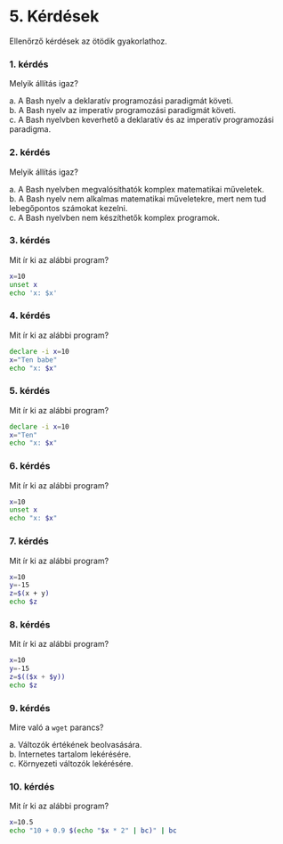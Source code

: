 # 5. Kérdések
Ellenőrző kérdések az ötödik gyakorlathoz.

### 1. kérdés
Melyik állítás igaz?

a. A Bash nyelv a deklaratív programozási paradigmát követi.\
b. A Bash nyelv az imperatív programozási paradigmát követi.\
c. A Bash nyelvben keverhető a deklaratív és az imperatív programozási paradigma.

### 2. kérdés
Melyik állítás igaz?

a. A Bash nyelvben megvalósíthatók komplex matematikai műveletek.\
b. A Bash nyelv nem alkalmas matematikai műveletekre, mert nem tud lebegőpontos számokat kezelni.\
c. A Bash nyelvben nem készíthetők komplex programok.

### 3. kérdés
Mit ír ki az alábbi program?

```bash
x=10
unset x
echo 'x: $x'
```

### 4. kérdés
Mit ír ki az alábbi program?

```bash
declare -i x=10
x="Ten babe"
echo "x: $x"
```

### 5. kérdés
Mit ír ki az alábbi program?

```bash
declare -i x=10
x="Ten"
echo "x: $x"
```

### 6. kérdés
Mit ír ki az alábbi program?

```bash
x=10
unset x
echo "x: $x"
```

### 7. kérdés
Mit ír ki az alábbi program?

```bash
x=10
y=-15
z=$(x + y)
echo $z
```

### 8. kérdés
Mit ír ki az alábbi program?

```bash
x=10
y=-15
z=$(($x + $y))
echo $z
```

### 9. kérdés
Mire való a `wget` parancs?

a. Változók értékének beolvasására.\
b. Internetes tartalom lekérésére.\
c. Környezeti változók lekérésére.

### 10. kérdés
Mit ír ki az alábbi program?

```bash
x=10.5
echo "10 + 0.9 $(echo "$x * 2" | bc)" | bc
```
